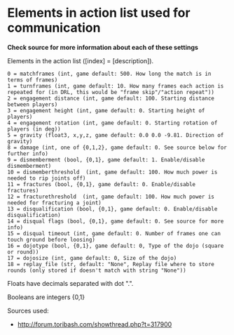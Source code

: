 Elements in action list used for communication
==============================================

**Check source for more information about each of these settings**

Elements in the action list ([index] = [description]).
```
0 = matchframes (int, game default: 500. How long the match is in terms of frames)
1 = turnframes (int, game default: 10. How many frames each action is repeated for (in DRL, this would be "frame skip"/"action repeat"))
2 = engagement distance (int, game default: 100. Starting distance between players)
3 = engagement height (int, game default: 0. Starting height of players)
4 = engagement rotation (int, game default: 0. Starting rotation of players (in deg))
5 = gravity (float3, x,y,z, game default: 0.0 0.0 -9.81. Direction of gravity)
8 = damage (int, one of {0,1,2}, game default: 0. See source below for further info)
9 = dismemberment (bool, {0,1}, game default: 1. Enable/disable dismemberment)
10 = dismemberthreshold  (int, game default: 100. How much power is needed to rip joints off)
11 = fractures (bool, {0,1}, game default: 0. Enable/disable fractures)
12 = fracturethreshold  (int, game default: 100. How much power is needed for fracturing a joint)
13 = disqualification (bool, {0,1}, game default: 0. Enable/disable disqualification)
14 = disqual flags (bool, {0,1}, game default: 0. See source for more info)
15 = disqual timeout (int, game default: 0. Number of frames one can touch ground before loosing)
16 = dojotype (bool, {0,1}, game default: 0, Type of the dojo (square or round))
17 = dojosize (int, game default: 0, Size of the dojo)
18 = replay_file (str, default: "None", Replay file where to store rounds (only stored if doesn't match with string "None"))
```

Floats have decimals separated with dot ".".

Booleans are integers {0,1}

Sources used:

* http://forum.toribash.com/showthread.php?t=317900
